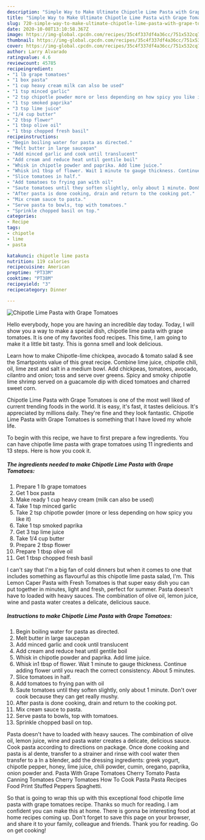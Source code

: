 ```yaml
---
description: "Simple Way to Make Ultimate Chipotle Lime Pasta with Grape Tomatoes"
title: "Simple Way to Make Ultimate Chipotle Lime Pasta with Grape Tomatoes"
slug: 720-simple-way-to-make-ultimate-chipotle-lime-pasta-with-grape-tomatoes
date: 2020-10-08T13:10:58.367Z
image: https://img-global.cpcdn.com/recipes/35c4f337df4a36cc/751x532cq70/chipotle-lime-pasta-with-grape-tomatoes-recipe-main-photo.jpg
thumbnail: https://img-global.cpcdn.com/recipes/35c4f337df4a36cc/751x532cq70/chipotle-lime-pasta-with-grape-tomatoes-recipe-main-photo.jpg
cover: https://img-global.cpcdn.com/recipes/35c4f337df4a36cc/751x532cq70/chipotle-lime-pasta-with-grape-tomatoes-recipe-main-photo.jpg
author: Larry Alvarado
ratingvalue: 4.6
reviewcount: 45785
recipeingredient:
- "1 lb grape tomatoes"
- "1 box pasta"
- "1 cup heavy cream milk can also be used"
- "1 tsp minced garlic"
- "2 tsp chipotle powder more or less depending on how spicy you like it"
- "1 tsp smoked paprika"
- "3 tsp lime juice"
- "1/4 cup butter"
- "2 tbsp flower"
- "1 tbsp olive oil"
- "1 tbsp chopped fresh basil"
recipeinstructions:
- "Begin boiling water for pasta as directed."
- "Melt butter in large saucepan"
- "Add minced garlic and cook until translucent"
- "Add cream and reduce heat until gentile boil"
- "Whisk in chipotle powder and paprika. Add lime juice."
- "Whisk in1 tbsp of flower. Wait 1 minute to gauge thickness. Continue adding flower until you reach the correct consistency. About 5 minutes."
- "Slice tomatoes in half."
- "Add tomatoes to frying pan with oil"
- "Saute tomatoes until they soften slightly, only about 1 minute. Don&#39;t over cook because they can get really mushy."
- "After pasta is done cooking, drain and return to the cooking pot."
- "Mix cream sauce to pasta."
- "Serve pasta to bowls, top with tomatoes."
- "Sprinkle chopped basil on top."
categories:
- Recipe
tags:
- chipotle
- lime
- pasta

katakunci: chipotle lime pasta 
nutrition: 119 calories
recipecuisine: American
preptime: "PT33M"
cooktime: "PT38M"
recipeyield: "3"
recipecategory: Dinner

---
```



![Chipotle Lime Pasta with Grape Tomatoes](https://img-global.cpcdn.com/recipes/35c4f337df4a36cc/751x532cq70/chipotle-lime-pasta-with-grape-tomatoes-recipe-main-photo.jpg)

Hello everybody, hope you are having an incredible day today. Today, I will show you a way to make a special dish, chipotle lime pasta with grape tomatoes. It is one of my favorites food recipes. This time, I am going to make it a little bit tasty. This is gonna smell and look delicious.

Learn how to make Chipotle-lime chickpea, avocado &amp; tomato salad &amp; see the Smartpoints value of this great recipe. Combine lime juice, chipotle chili, oil, lime zest and salt in a medium bowl. Add chickpeas, tomatoes, avocado, cilantro and onion; toss and serve over greens. Spicy and smoky chipotle lime shrimp served on a guacamole dip with diced tomatoes and charred sweet corn.

Chipotle Lime Pasta with Grape Tomatoes is one of the most well liked of current trending foods in the world. It is easy, it's fast, it tastes delicious. It's appreciated by millions daily. They're fine and they look fantastic. Chipotle Lime Pasta with Grape Tomatoes is something that I have loved my whole life.


To begin with this recipe, we have to first prepare a few ingredients. You can have chipotle lime pasta with grape tomatoes using 11 ingredients and 13 steps. Here is how you cook it.

<!--inarticleads1-->

##### The ingredients needed to make Chipotle Lime Pasta with Grape Tomatoes:

1. Prepare 1 lb grape tomatoes
1. Get 1 box pasta
1. Make ready 1 cup heavy cream (milk can also be used)
1. Take 1 tsp minced garlic
1. Take 2 tsp chipotle powder (more or less depending on how spicy you like it)
1. Take 1 tsp smoked paprika
1. Get 3 tsp lime juice
1. Take 1/4 cup butter
1. Prepare 2 tbsp flower
1. Prepare 1 tbsp olive oil
1. Get 1 tbsp chopped fresh basil


I can&#39;t say that I&#39;m a big fan of cold dinners but when it comes to one that includes something as flavourful as this chipotle lime pasta salad, I&#39;m. This Lemon Caper Pasta with Fresh Tomatoes is that super easy dish you can put together in minutes, light and fresh, perfect for summer. Pasta doesn&#39;t have to loaded with heavy sauces. The combination of olive oil, lemon juice, wine and pasta water creates a delicate, delicious sauce. 

<!--inarticleads2-->

##### Instructions to make Chipotle Lime Pasta with Grape Tomatoes:

1. Begin boiling water for pasta as directed.
1. Melt butter in large saucepan
1. Add minced garlic and cook until translucent
1. Add cream and reduce heat until gentile boil
1. Whisk in chipotle powder and paprika. Add lime juice.
1. Whisk in1 tbsp of flower. Wait 1 minute to gauge thickness. Continue adding flower until you reach the correct consistency. About 5 minutes.
1. Slice tomatoes in half.
1. Add tomatoes to frying pan with oil
1. Saute tomatoes until they soften slightly, only about 1 minute. Don&#39;t over cook because they can get really mushy.
1. After pasta is done cooking, drain and return to the cooking pot.
1. Mix cream sauce to pasta.
1. Serve pasta to bowls, top with tomatoes.
1. Sprinkle chopped basil on top.


Pasta doesn&#39;t have to loaded with heavy sauces. The combination of olive oil, lemon juice, wine and pasta water creates a delicate, delicious sauce. Cook pasta according to directions on package. Once done cooking and pasta is al dente, transfer to a strainer and rinse with cool water then transfer to a In a blender, add the dressing ingredients: greek yogurt, chipotle pepper, honey, lime juice, chili powder, cumin, oregano, paprika, onion powder and. Pasta With Grape Tomatoes Cherry Tomato Pasta Canning Tomatoes Cherry Tomatoes How To Cook Pasta Pasta Recipes Food Print Stuffed Peppers Spaghetti. 

So that is going to wrap this up with this exceptional food chipotle lime pasta with grape tomatoes recipe. Thanks so much for reading. I am confident you can make this at home. There is gonna be interesting food at home recipes coming up. Don't forget to save this page on your browser, and share it to your family, colleague and friends. Thank you for reading. Go on get cooking!
